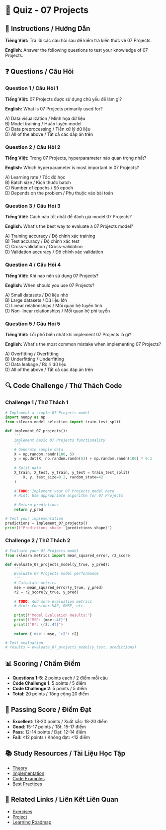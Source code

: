 # 🧠 Quiz - 07 Projects

## 📝 Instructions / Hướng Dẫn

**Tiếng Việt:** Trả lời các câu hỏi sau để kiểm tra kiến thức về 07 Projects.

**English:** Answer the following questions to test your knowledge of 07 Projects.

## ❓ Questions / Câu Hỏi

### Question 1 / Câu Hỏi 1
**Tiếng Việt:** 07 Projects được sử dụng chủ yếu để làm gì?

**English:** What is 07 Projects primarily used for?

A) Data visualization / Minh họa dữ liệu  
B) Model training / Huấn luyện model  
C) Data preprocessing / Tiền xử lý dữ liệu  
D) All of the above / Tất cả các đáp án trên

### Question 2 / Câu Hỏi 2
**Tiếng Việt:** Trong 07 Projects, hyperparameter nào quan trọng nhất?

**English:** Which hyperparameter is most important in 07 Projects?

A) Learning rate / Tốc độ học  
B) Batch size / Kích thước batch  
C) Number of epochs / Số epoch  
D) Depends on the problem / Phụ thuộc vào bài toán

### Question 3 / Câu Hỏi 3
**Tiếng Việt:** Cách nào tốt nhất để đánh giá model 07 Projects?

**English:** What's the best way to evaluate a 07 Projects model?

A) Training accuracy / Độ chính xác training  
B) Test accuracy / Độ chính xác test  
C) Cross-validation / Cross-validation  
D) Validation accuracy / Độ chính xác validation

### Question 4 / Câu Hỏi 4
**Tiếng Việt:** Khi nào nên sử dụng 07 Projects?

**English:** When should you use 07 Projects?

A) Small datasets / Dữ liệu nhỏ  
B) Large datasets / Dữ liệu lớn  
C) Linear relationships / Mối quan hệ tuyến tính  
D) Non-linear relationships / Mối quan hệ phi tuyến

### Question 5 / Câu Hỏi 5
**Tiếng Việt:** Lỗi phổ biến nhất khi implement 07 Projects là gì?

**English:** What's the most common mistake when implementing 07 Projects?

A) Overfitting / Overfitting  
B) Underfitting / Underfitting  
C) Data leakage / Rò rỉ dữ liệu  
D) All of the above / Tất cả các đáp án trên

## 🔍 Code Challenge / Thử Thách Code

### Challenge 1 / Thử Thách 1
```python
# Implement a simple 07 Projects model
import numpy as np
from sklearn.model_selection import train_test_split

def implement_07_projects():
    '''
    Implement basic 07 Projects functionality
    '''
    # Generate sample data
    X = np.random.randn(100, 5)
    y = np.dot(X, np.random.randn(5)) + np.random.randn(100) * 0.1
    
    # Split data
    X_train, X_test, y_train, y_test = train_test_split(
        X, y, test_size=0.2, random_state=42
    )
    
    # TODO: Implement your 07 Projects model here
    # Hint: Use appropriate algorithm for 07 Projects
    
    # Return predictions
    return y_pred

# Test your implementation
predictions = implement_07_projects()
print(f"Predictions shape: {predictions.shape}")
```

### Challenge 2 / Thử Thách 2
```python
# Evaluate your 07 Projects model
from sklearn.metrics import mean_squared_error, r2_score

def evaluate_07_projects_model(y_true, y_pred):
    '''
    Evaluate 07 Projects model performance
    '''
    # Calculate metrics
    mse = mean_squared_error(y_true, y_pred)
    r2 = r2_score(y_true, y_pred)
    
    # TODO: Add more evaluation metrics
    # Hint: Consider MAE, RMSE, etc.
    
    print(f"Model Evaluation Results:")
    print(f"MSE: {mse:.4f}")
    print(f"R²: {r2:.4f}")
    
    return {'mse': mse, 'r2': r2}

# Test evaluation
# results = evaluate_07_projects_model(y_test, predictions)
```

## 📊 Scoring / Chấm Điểm

- **Questions 1-5**: 2 points each / 2 điểm mỗi câu
- **Code Challenge 1**: 5 points / 5 điểm
- **Code Challenge 2**: 5 points / 5 điểm
- **Total**: 20 points / Tổng cộng 20 điểm

## 🎯 Passing Score / Điểm Đạt

- **Excellent**: 18-20 points / Xuất sắc: 18-20 điểm
- **Good**: 15-17 points / Tốt: 15-17 điểm  
- **Pass**: 12-14 points / Đạt: 12-14 điểm
- **Fail**: <12 points / Không đạt: <12 điểm

## 📚 Study Resources / Tài Liệu Học Tập

- [Theory](./THEORY_07_projects.md)
- [Implementation](./IMPLEMENTATION_07_projects.md)
- [Code Examples](./CODE_EXAMPLES_07_projects.md)
- [Best Practices](./BEST_PRACTICES_07_projects.md)

## 🔗 Related Links / Liên Kết Liên Quan

- [Exercises](./EXERCISES_07_projects.md)
- [Project](./PROJECT_07_projects.md)
- [Learning Roadmap](./LEARNING_ROADMAP_07_projects.md)
